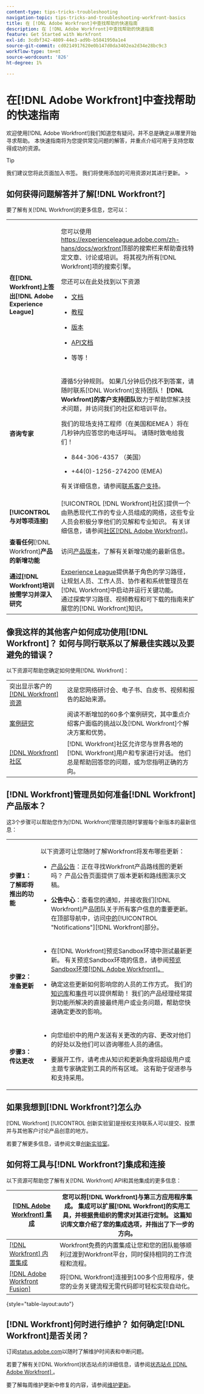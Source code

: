 ```yaml
---
content-type: tips-tricks-troubleshooting
navigation-topic: tips-tricks-and-troubleshooting-workfront-basics
title: 在 [!DNL Adobe Workfront]中查找帮助的快速指南
description: 在 [!DNL Adobe Workfront]中查找帮助的快速指南
feature: Get Started with Workfront
exl-id: 3cdbf342-4809-44e3-ad9b-b5841950a1e4
source-git-commit: cd0214917620e0b147d0da3402ea2d34e28bc9c3
workflow-type: tm+mt
source-wordcount: '826'
ht-degree: 1%

---
```


# 在[!DNL Adobe Workfront]中查找帮助的快速指南

<!--
<p data-mc-conditions="QuicksilverOrClassic.Draft mode">(NOTE: There are several hard-coded links in this article.)</p>
-->

欢迎使用[!DNL Adobe Workfront!]我们知道您有疑问，并不总是确定从哪里开始寻求帮助。 本快速指南将为您提供常见问题的解答，并重点介绍可用于支持您取得成功的资源。

>[!TIP]
>
>我们建议您将此页面加入书签。 我们将使用添加的可用资源对其进行更新。 >

<!--
<MadCap:conditionalText data-mc-conditions="QuicksilverOrClassic.Draft mode">>
(NOTE: from Luke: I wonder who added this. This article does containa lot of good information. I wonder if we should update the TOC so that it appears in a more prominent section?)>
</MadCap:conditionalText>>
-->

## 如何获得问题解答并了解[!DNL Workfront?]

要了解有关[!DNL Workfront]的更多信息，您可以：

<table style="table-layout:auto"> 
 <col> 
 <col> 
 <tbody> 
  <tr> 
   <td><strong>在[!DNL Workfront]上签出[!DNL Adobe Experience League]</strong> </td> 
   <td> <p>您可以使用<a href="https://experienceleague.adobe.com/zh-hans/docs/workfront">https://experienceleague.adobe.com/zh-hans/docs/workfront</a>顶部的搜索栏来帮助查找特定文章、讨论或培训。 将其视为所有[!DNL Workfront]项的搜索引擎。</p> <p>您还可以在此处找到以下资源</p> 
    <ul> 
     <li> <p><a href="https://experienceleague.adobe.com/zh-hans/docs/workfront/using/home">文档</a> </p> </li> 
     <li> <p><a href="https://experienceleague.adobe.com/zh-hans/docs/workfront-learn/tutorials-workfront/home">教程</a> </p> </li> 
     <li> <p><a href="https://experienceleague.adobe.com/zh-hans/docs/workfront/using/product-announcements/product-releases/product-releases">版本</a> </p></li> 
     <li> <p><a href="https://experienceleague.adobe.com/zh-hans/docs/workfront/using/adobe-workfront-api/api-general-information/api-basics">API文档</a> </p> </li> 
     <li> <p>等等！</p> </li> 
    </ul> </td> 
  </tr> 
  <tr> 
   <td><strong>咨询专家</strong> </td> 
   <td> <p>遵循5分钟规则。 如果几分钟后仍找不到答案，请随时联系[!DNL Workfront]支持团队！ <strong>[!DNL Workfront]的客户支持团队</strong>致力于帮助您解决技术问题，并访问我们的社区和培训平台。</p> <p>我们的现场支持工程师（在美国和EMEA ）将在几秒钟内应答您的电话呼叫。 请随时致电给我们！</p> 
    <ul> 
     <li> <p>844-306-4357 （美国）</p> </li> 
     <li>+44(0)-1256-274200 (EMEA)</li> 
    </ul> <p>有关详细信息，请参阅<a href="../../workfront-basics/tips-tricks-and-troubleshooting/contact-customer-support.md" class="MCXref xref" xrefformat="{para}">联系客户支持</a>。</p> </td> 
  </tr> 
  <tr> 
   <td><strong>[!UICONTROL 与对等项连接]</strong> </td> 
   <td>[!UICONTROL [!DNL Workfront]社区]提供一个由熟悉现代工作的专业人员组成的网络，这些专业人员会积极分享他们的见解和专业知识。 有关详细信息，请参阅<a href="../../workfront-basics/tips-tricks-and-troubleshooting/workfront-community.md" class="MCXref xref" xrefformat="{para}">社区[!DNL Adobe Workfront]</a>。</td> 
  </tr> 
  <tr> 
   <td><strong>查看任何</strong>[!DNL Workfront]<strong>产品的新增功能</strong></td> 
   <td>访问<a href="https://experienceleague.adobe.com/zh-hans/docs/workfront/using/product-announcements/product-releases/product-releases">产品版本</a>，了解有关新增功能的最新信息。</td> 
  </tr> 
  <tr> 
   <td><strong>通过[!DNL Workfront]培训按需学习并深入研究</strong> </td> 
   <td><a href="https://experienceleague.adobe.com/zh-hans">Experience League</a>提供基于角色的学习路径，让规划人员、工作人员、协作者和系统管理员在[!DNL Workfront]中启动并运行关键功能。<br>通过探索学习路径、视频教程和可下载的指南来扩展您的[!DNL Workfront]知识</a>。<br></td> 
  </tr> 
 </tbody> 
</table>

## 像我这样的其他客户如何成功使用[!DNL Workfront]？ 如何与同行联系以了解最佳实践以及要避免的错误？

以下资源可帮助您确定如何使用[!DNL Workfront]：

<table style="table-layout:auto"> 
 <col> 
 <col> 
 <tbody> 
  <tr> 
   <td>突出显示客户的<a href="https://business.adobe.com/cn/resources/main.html?Products=Workfront">[!DNL Workfront]资源</a> </td> 
   <td>这是您网络研讨会、电子书、白皮书、视频和报告的起始来源。</td> 
  </tr> 
  <tr> 
   <td><a href="https://business.adobe.com/cn/customer-success-stories.html?Products=Adobe%2520Workfront%22%3E">案例研究 </a></td> 
   <td>阅读不断增加的60多个案例研究，其中重点介绍客户面临的挑战以及[!DNL Workfront]个解决方案和优势。</td> 
  </tr> 
  <tr> 
   <td><a href="https://experienceleaguecommunities.adobe.com/t5/workfront/ct-p/workfront">[!DNL Workfront]社区</a> </td> 
   <td>[!DNL Workfront]社区允许您与世界各地的[!DNL Workfront]用户和专家进行对话。 他们总是帮助回答您的问题，或为您指明正确的方向。</td> 
  </tr> 
 </tbody> 
</table>

## [!DNL Workfront]管理员如何准备[!DNL Workfront]产品版本？

这3个步骤可以帮助您作为[!DNL Workfront]管理员随时掌握每个新版本的最新信息：

<table style="table-layout:auto"> 
 <col> 
 <col> 
 <tbody> 
  <tr> 
   <td><strong>步骤1：了解即将推出的功能</strong> </td> 
   <td> <p>以下资源可让您随时了解Workfront将发布哪些更新：</p> 
    <ul> 
     <li> <p><a href="https://experienceleague.adobe.com/zh-hans/docs/workfront/using/product-announcements/product-releases/product-releases">产品公告</a>：正在寻找Workfront产品路线图的更新吗？ 产品公告页面提供了版本更新和路线图演示文稿。</p> </li> 
     <li> <p><strong>公告中心</strong>：查看您的通知，并接收我们[!DNL Workfront]产品团队关于所有客户信息的重要更新。 在顶部导航中，访问<a href="https://experience.workfront.com/s/article/View-and-manage-in-app-notifications-323912892">中的</a>[!UICONTROL "Notifications"]&#x200B;[!DNL Workfront]部分。</p> </li> 
    </ul> </td> 
  </tr> 
  <tr> 
   <td><strong>步骤2：准备更新</strong> </td> 
   <td> 
    <ul> 
     <li> <p>在[!DNL Workfront]预览Sandbox环境中测试最新更新。 有关预览Sandbox环境的信息，请参阅<a href="https://experience.workfront.com/s/article/The-Workfront-Preview-Sandbox-Environment-519456234">预览Sandbox环境[!DNL Adobe Workfront]。</a></p> </li> 
     <li> <p>确定这些更新如何影响您的人员的工作方式。 我们的<a href="https://experienceleague.adobe.com/zh-hans/docs/workfront/using/home">知识库</a>和<a href="https://experienceleague.adobe.com/zh-hans/events">事件</a>可以提供帮助！ 我们的产品经理经常提到功能所解决的直接最终用户或业务问题，帮助您快速确定更改的影响。</p> </li> 
    </ul> </td> 
  </tr> 
  <tr> 
   <td><strong>步骤3：传达更改</strong> </td> 
   <td> 
    <ul> 
     <li> <p>向您组织中的用户发送有关更改的内容、更改对他们的好处以及他们可以咨询哪些人员的通信。</p> </li> 
     <li> <p>要展开工作，请考虑从知识和更新角度将超级用户或主题专家确定到工具的所有区域。 这有助于促进参与和支持采用。</p> </li> 
    </ul> </td> 
  </tr> 
 </tbody> 
</table>

## 如果我想到[!DNL Workfront?]怎么办

[!DNL Workfront] [!UICONTROL 创新实验室]是授权支持联系人可以提交、投票并与其他客户讨论产品创意的地方。

若要了解更多信息，请参阅文章[创新实验室](../../workfront-basics/tips-tricks-and-troubleshooting/idea-exchange.md)。

## 如何将工具与[!DNL Workfront?]集成和连接

以下资源可帮助您了解有关[!DNL Workfront] API和其他集成的更多信息：

| [[!DNL Adobe Workfront] 集成](../../administration-and-setup/configure-integrations/workfront-integrations-1.md) | 您可以将[!DNL Workfront]与第三方应用程序集成。 集成可以扩展[!DNL Workfront]的实用工具，并根据贵组织的需求对其进行定制。 这篇知识库文章介绍了您的集成选项，并指出了下一步的方向。 |
|---|---|
| [[!DNL Workfront] 内置集成](https://business.adobe.com/cn/products/workfront/integrations.html) | Workfront免费的内置集成让您和您的团队能够顺利过渡到Workfront平台，同时保持相同的工作流程和流程。 |
| [[!DNL Adobe Workfront Fusion]](https://experienceleague.adobe.com/zh-hans/docs/workfront-fusion/using/home) | 将[!DNL Workfront]连接到100多个应用程序，使您的业务关键流程无需代码即可轻松实现自动化。 |

{style="table-layout:auto"}

## [!DNL Workfront]何时进行维护？ 如何确定[!DNL Workfront]是否关闭？

订阅[status.adobe.com](https://status.adobe.com/)以随时了解维护时间表和中断问题。

若要了解有关[!DNL Workfront]状态站点的详细信息，请参阅[状态站点 [!DNL Adobe Workfront] &#x200B;](../../workfront-basics/tips-tricks-and-troubleshooting/understand-the-status-site.md)。

要了解每周维护更新中修复的内容，请参阅[维护更新](https://experienceleague.adobe.com/zh-hans/docs/workfront-known-issues/releases/current-updates)。

<!-- the links in this section don't work anymore and I am not sure who would have the content?! Made a note to update this but will have to do some searching - October 26, 2023: 

## What are best practices for maintaining and tuning up [!DNL Workfront?]

The following dashboards can help you as a [!DNL Workfront] administrator maintain Workfront:

| [[!DNL Workfront] Usage Dashboard](https://experienceleaguecommunities.adobe.com/t5/workfront-archived-groups/workfront-usage-dashboard/m-p/461045#M2624) | Understanding how your users are leveraging [!DNL Workfront] can help you gauge the overall adoption of your system as well as dive into any problem areas that may need some attention. |
|---|---|
| [[!DNL Workfront] Cleanup Dashboard: Deactivate Unused Objects](https://experienceleaguecommunities.adobe.com/t5/workfront-blogs/how-workfront-cleaned-up-its-own-unbridled-instance-of-workfront/ba-p/518299) | Keeping [!DNL Workfront] clean from unused objects is a long-standing best practice but one that can seem daunting without the right tools. This dashboard is designed for System Administrators or Process Owners to easily find [!DNL Workfront] data that may need to be cleaned up to help improve the user experience. We recommend reviewing this dashboard every quarter to help keep [!DNL Workfront] clean. |

-->
